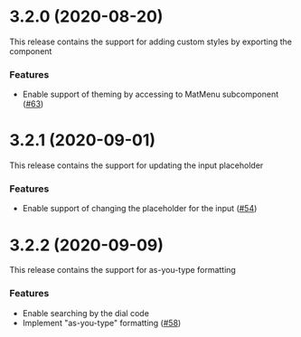 <a name="3.2.0"></a>
# 3.2.0 (2020-08-20)

This release contains the support for adding custom styles by exporting the component

### Features

* Enable support of theming by accessing to MatMenu subcomponent ([#63](https://github.com/tanansatpal/ngx-mat-intl-tel-input/issues/63))

<a name="3.2.1"></a>
# 3.2.1 (2020-09-01)

This release contains the support for updating the input placeholder

### Features

* Enable support of changing the placeholder for the input ([#54](https://github.com/tanansatpal/ngx-mat-intl-tel-input/issues/54))

<a name="3.2.2"></a>
# 3.2.2 (2020-09-09)

This release contains the support for as-you-type formatting

### Features

* Enable searching by the dial code
* Implement "as-you-type" formatting ([#58](https://github.com/tanansatpal/ngx-mat-intl-tel-input/issues/58))
